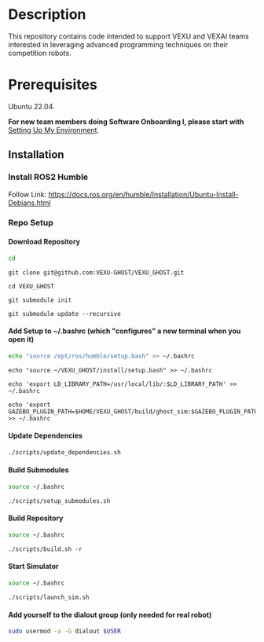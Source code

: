 # Description
This repository contains code intended to support VEXU and VEXAI teams interested in leveraging advanced programming techniques on their competition robots.

# Prerequisites
Ubuntu 22.04.

**For new team members doing Software Onboarding I, please start with** [Setting Up My Environment](https://github.com/VEXU-GHOST/VEXU_GHOST/blob/develop/SetupMyEnvironment.md).

## Installation
### Install ROS2 Humble

Follow Link: https://docs.ros.org/en/humble/Installation/Ubuntu-Install-Debians.html

### Repo Setup
#### Download Repository
```sh
cd
```
```
git clone git@github.com:VEXU-GHOST/VEXU_GHOST.git
```
```
cd VEXU_GHOST
```
```
git submodule init
```
```
git submodule update --recursive
```
#### Add Setup to ~/.bashrc (which "configures" a new terminal when you open it)
```sh
echo "source /opt/ros/humble/setup.bash" >> ~/.bashrc
```
```
echo "source ~/VEXU_GHOST/install/setup.bash" >> ~/.bashrc
```
```
echo 'export LD_LIBRARY_PATH=/usr/local/lib/:$LD_LIBRARY_PATH' >> ~/.bashrc
```
```
echo 'export GAZEBO_PLUGIN_PATH=$HOME/VEXU_GHOST/build/ghost_sim:$GAZEBO_PLUGIN_PATH' >> ~/.bashrc
```

#### Update Dependencies
```sh
./scripts/update_dependencies.sh
```

#### Build Submodules
```sh
source ~/.bashrc
```
```
./scripts/setup_submodules.sh
```

#### Build Repository
```sh
source ~/.bashrc
```
```
./scripts/build.sh -r
```

#### Start Simulator
```sh
source ~/.bashrc
```
```
./scripts/launch_sim.sh
```

#### Add yourself to the dialout group (only needed for real robot)

```sh
sudo usermod -a -G dialout $USER
```
